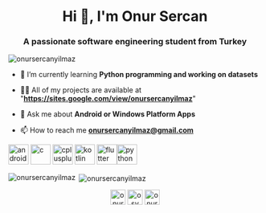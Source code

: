 <h1 align="center">Hi 👋, I'm Onur Sercan</h1>
<h3 align="center">A passionate software engineering student from Turkey</h3>

<p align="left"> <img src="https://komarev.com/ghpvc/?username=onursercanyilmaz" alt="onursercanyilmaz" /> </p>

- 🌱 I’m currently learning **Python programming and working on datasets**
- 👨‍💻 All of my projects are available at "**https://sites.google.com/view/onursercanyilmaz**"

- 💬 Ask me about **Android or Windows Platform Apps**

- 📫 How to reach me **onursercanyilmaz@gmail.com**

<p align="left"><img src="https://upload.wikimedia.org/wikipedia/commons/8/82/Android_logo_2019.svg" alt="android" width="40" height="40"/> <img src="https://static.wixstatic.com/media/0cfd43_1831013bcc8540fcba4f087dfa07653c~mv2.png/v1/fill/w_350,h_350,al_c,lg_1,q_85/c.webp" alt="c" width="40" height="40"/> <img src="https://upload.wikimedia.org/wikipedia/commons/thumb/1/18/ISO_C%2B%2B_Logo.svg/1200px-ISO_C%2B%2B_Logo.svg.png" alt="cplusplus" width="40" height="40"/>  <img src="https://www.vectorlogo.zone/logos/kotlinlang/kotlinlang-icon.svg" alt="kotlin" width="40" height="40"/> <img src="https://cdn.worldvectorlogo.com/logos/flutter-logo.svg" alt="flutter" width="40" height="40"/><img src="https://upload.wikimedia.org/wikipedia/commons/thumb/c/c3/Python-logo-notext.svg/1200px-Python-logo-notext.svg.png" alt="python" width="40" height="40"/></p><p><img align="left" src="https://github-readme-stats.vercel.app/api/top-langs/?username=onursercanyilmaz&layout=compact&hide=html" alt="onursercanyilmaz" /></p>

<p>&nbsp;<img align="center" src="https://github-readme-stats.vercel.app/api?username=onursercanyilmaz&show_icons=true" alt="onursercanyilmaz" /></p>

<p align="center">
<a href="https://twitter.com/onursercanylmaz" target="blank"><img align="center" src="https://cdn.jsdelivr.net/npm/simple-icons@3.0.1/icons/twitter.svg" alt="onursercanylmaz" height="30" width="30" /></a>
<a href="https://linkedin.com/in/osy" target="blank"><img align="center" src="https://cdn.jsdelivr.net/npm/simple-icons@3.0.1/icons/linkedin.svg" alt="osy" height="30" width="30" /></a>
<a href="https://kaggle.com/onursercanyilmaz" target="blank"><img align="center" src="https://cdn.jsdelivr.net/npm/simple-icons@3.0.1/icons/kaggle.svg" alt="onursercanyilmaz" height="30" width="30" /></a>
</p>
